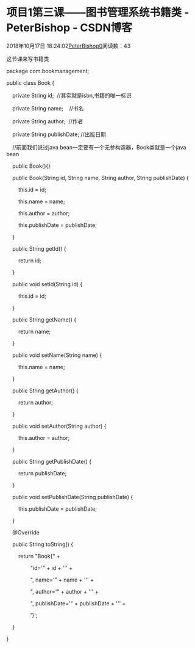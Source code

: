 # 项目1第三课——图书管理系统书籍类 - PeterBishop - CSDN博客





2018年10月17日 18:24:02[PeterBishop0](https://me.csdn.net/qq_40061421)阅读数：43








这节课来写书籍类


package com.bookmanagement;



public class Book {

    private String id;  //其实就是isbn,书籍的唯一标识

    private String name;    //书名

    private String author;  //作者

    private String publishDate; //出版日期



    //前面我们说过java bean一定要有一个无参构造器，Book类就是一个java bean

    public Book(){}



    public Book(String id, String name, String author, String publishDate) {

        this.id = id;

        this.name = name;

        this.author = author;

        this.publishDate = publishDate;

    }



    public String getId() {

        return id;

    }



    public void setId(String id) {

        this.id = id;

    }



    public String getName() {

        return name;

    }



    public void setName(String name) {

        this.name = name;

    }



    public String getAuthor() {

        return author;

    }



    public void setAuthor(String author) {

        this.author = author;

    }



    public String getPublishDate() {

        return publishDate;

    }



    public void setPublishDate(String publishDate) {

        this.publishDate = publishDate;

    }



    @Override

    public String toString() {

        return "Book{" +

                "id='" + id + '\'' +

                ", name='" + name + '\'' +

                ", author='" + author + '\'' +

                ", publishDate='" + publishDate + '\'' +

                '}';

    }

}




